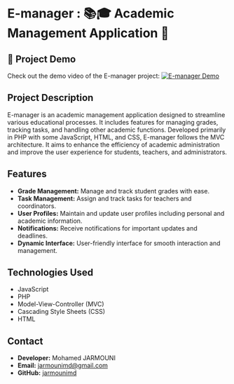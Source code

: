 # E-manager : 📚🎓 Academic Management Application 🏫

## 🎥 Project Demo
Check out the demo video of the E-manager project:
[![E-manager Demo](https://img.youtube.com/vi/N-cbUr1bGMc/hqdefault.jpg)](https://www.youtube.com/watch?v=N-cbUr1bGMc)

## Project Description
E-manager is an academic management application designed to streamline various educational processes. It includes features for managing grades, tracking tasks, and handling other academic functions. Developed primarily in PHP with some JavaScript, HTML, and CSS, E-manager follows the MVC architecture. It aims to enhance the efficiency of academic administration and improve the user experience for students, teachers, and administrators.

## Features
- **Grade Management:** Manage and track student grades with ease.
- **Task Management:** Assign and track tasks for teachers and coordinators.
- **User Profiles:** Maintain and update user profiles including personal and academic information.
- **Notifications:** Receive notifications for important updates and deadlines.
- **Dynamic Interface:** User-friendly interface for smooth interaction and management.

## Technologies Used
- JavaScript
- PHP
- Model-View-Controller (MVC)
- Cascading Style Sheets (CSS)
- HTML

## Contact
- **Developer:** Mohamed JARMOUNI
- **Email:** [jarmounimd@gmail.com](mailto:jarmounimd@gmail.com)
- **GitHub:** [jarmounimd](https://github.com/jarmounimd)
